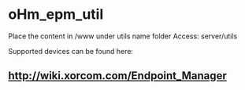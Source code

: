 # oHm_epm_util

Place the content in /www under utils name folder
Access: server/utils

Supported devices can be found here:
## http://wiki.xorcom.com/Endpoint_Manager
